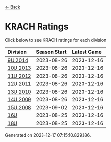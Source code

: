 [<- Back](../readme.md)
# KRACH Ratings
Click below to see KRACH ratings for each division

| Division | Season Start | Latest Game |
| :-- | :-- | :-- |
| [9U 2014](9U-2014-ratings.md) | 2023-08-26 | 2023-12-16 |
| [10U 2013](10U-2013-ratings.md) | 2023-08-26 | 2023-12-16 |
| [11U 2012](11U-2012-ratings.md) | 2023-08-26 | 2023-12-16 |
| [12U 2011](12U-2011-ratings.md) | 2023-08-26 | 2023-12-16 |
| [13U 2010](13U-2010-ratings.md) | 2023-08-26 | 2023-12-16 |
| [14U 2009](14U-2009-ratings.md) | 2023-08-26 | 2023-12-16 |
| [15U 2008](15U-2008-ratings.md) | 2023-09-02 | 2023-12-16 |
| [16U](16U-ratings.md) | 2023-08-25 | 2023-12-16 |
| [18U](18U-ratings.md) | 2023-08-25 | 2023-12-16 |

Generated on 2023-12-17 07:15:10.829386.

